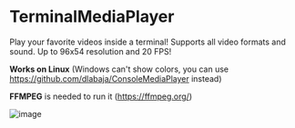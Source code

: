 # TerminalMediaPlayer
Play your favorite videos inside a terminal! Supports all video formats and sound. Up to 96x54 resolution and 20 FPS!

**Works on Linux** (Windows can't show colors, you can use https://github.com/dlabaja/ConsoleMediaPlayer instead)

**FFMPEG** is needed to run it (https://ffmpeg.org/)

![image](https://cdn.discordapp.com/attachments/794540894971625482/999032140085874781/unknown.png)
